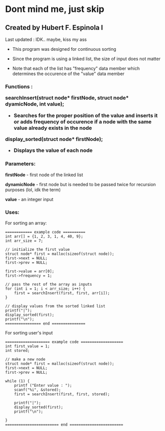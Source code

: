<h1>Dont mind me, just skip</h1>

<h2>
Created by Hubert F. Espinola I
</h2>
Last updated : IDK.. maybe, kiss my ass

- This program was designed for continuous sorting

- Since the program is using a linked list, the size of input does not matter

- Note that each of the list has "frequency" data member which determines the occurence of the "value" data member

<h3>Functions :

<b>searchInsert(struct node* firstNode, struct node* dyamicNode, int value);</b>

- Searches for the proper position of the value and inserts it or adds frequency of occurence if a node with the same value already exists in the node


<b>display_sorted(struct node* firstNode);</b>

- Displays the value of each node


<h3>Parameters:</h3>

<b>firstNode</b> - first node of the linked list

<b>dynamicNode</b> - first node but is needed to be passed twice for recursion purposes (lol, idk the term)

<b>value</b> - an integer input

<h3>Uses:</h3>

For sorting an array:

	============ example code ==========
	int arr[] = {1, 2, 3, 1, 4, 40, 9};
	int arr_size = 7;

	// initialize the first value
	struct node* first = malloc(sizeof(struct node));
	first->next = NULL;
	first->prev = NULL;

	first->value = arr[0];
	first->frequency = 1;

	// pass the rest of the array as inputs
	for (int i = 1; i < arr_size; i++) {
		first = searchInsert(first, first, arr[i]);
	}

	// display values from the sorted linked list
	printf("|");
	display_sorted(first);
	printf("\n");
	================ end ===============



For sorting user's input

	==================== example code ===================
	int first_value = 1;
	int stored;

	// make a new node
	struct node* first = malloc(sizeof(struct node));
	first->next = NULL;
	first->prev = NULL;

	while (1) {
		printf ("Enter value : ");
		scanf("%i", &stored);
		first = searchInsert(first, first, stored);

		printf("|");
		display_sorted(first);
		printf("\n");

	}
	======================== end ========================

